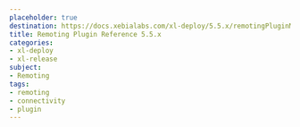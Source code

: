 ```yaml
---
placeholder: true
destination: https://docs.xebialabs.com/xl-deploy/5.5.x/remotingPluginManual.html
title: Remoting Plugin Reference 5.5.x
categories:
- xl-deploy
- xl-release
subject:
- Remoting
tags:
- remoting
- connectivity
- plugin
---
```

